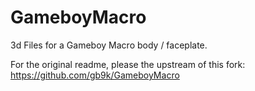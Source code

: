 # GameboyMacro
3d Files for a Gameboy Macro body / faceplate.

For the original readme, please the upstream of this fork:
https://github.com/gb9k/GameboyMacro

